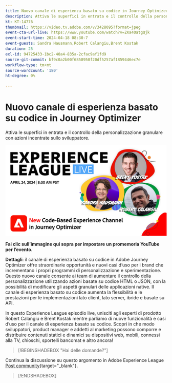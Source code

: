 ```yaml
---
title: Nuovo canale di esperienza basato su codice in Journey Optimizer
description: Attiva le superfici in entrata e il controllo della personalizzazione granulare con azioni incentrate sullo sviluppatore.
kt: KT-14776
thumbnail: https://video.tv.adobe.com/v/3428095?format=jpeg
event-cta-url-live: https://www.youtube.com/watch?v=ZKa4OatgQjk
event-start-time: 2024-04-18 08:30-7
event-guests: Sandra Hausmann,Robert Calangiu,Brent Kostak
duration: 25
exl-id: 94725433-1bc2-40a4-835a-2cfac9af1fd9
source-git-commit: bf9c0a2b00f6858950f20df5257af1859446ec7e
workflow-type: tm+mt
source-wordcount: '180'
ht-degree: 0%

---
```


# Nuovo canale di esperienza basato su codice in Journey Optimizer

Attiva le superfici in entrata e il controllo della personalizzazione granulare con azioni incentrate sullo sviluppatore.

[![ExL LIVE 17 gennaio 2024](assets/WebBanner-Apr24-2024.jpg)](https://www.youtube.com/watch?v=ZKa4OatgQjk)

**Fai clic sull’immagine qui sopra per impostare un promemoria YouTube per l’evento.**

**Dettagli**: il canale di esperienza basato su codice in Adobe Journey Optimizer offre straordinarie opportunità e nuovi casi d’uso per i brand che incrementano i propri programmi di personalizzazione e sperimentazione. Questo nuovo canale consente ai team di aumentare il controllo della personalizzazione utilizzando azioni basate su codice HTML o JSON, con la possibilità di modificare gli aspetti granulari delle applicazioni native. Il canale di esperienza basato su codice aumenta la flessibilità e le prestazioni per le implementazioni lato client, lato server, ibride e basate su API.

In questo Experience League episodio live, unisciti agli esperti di prodotto Robert Calangiu e Brent Kostak mentre parliamo di nuove funzionalità e casi d’uso per il canale di esperienza basato su codice. Scopri in che modo sviluppatori, product manager e addetti al marketing possono comporre e distribuire contenuti statici e dinamici su dispositivi web, mobili, connessi alla TV, chioschi, sportelli bancomat e altro ancora!

>[!BEGINSHADEBOX &quot;Hai delle domande?&quot;]

Continua la discussione su questo argomento in Adobe Experience League [Post community](https://experienceleaguecommunities.adobe.com/t5/journey-optimizer-discussions/experience-league-live-post-session-discussion-new-code-based/m-p/668305#M205){target="_blank"}.

>[!ENDSHADEBOX]

